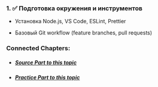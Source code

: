 
### 1. ✅ **Подготовка окружения и инструментов**

- Установка Node.js, VS Code, ESLint, Prettier

- Базовый Git workflow (feature branches, pull requests)


### Connected Chapters:
- ##### [*Source Part to this topic*](../Sources/Lesson%20No.1%20(Sources).md)
- ##### [*Practice Part to this topic*](../Practice/Lesson%20No.1%20(Practice).md)
